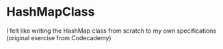 # HashMapClass
I felt like writing the HashMap class from scratch to my own specifications (original exercise from Codecademy)

